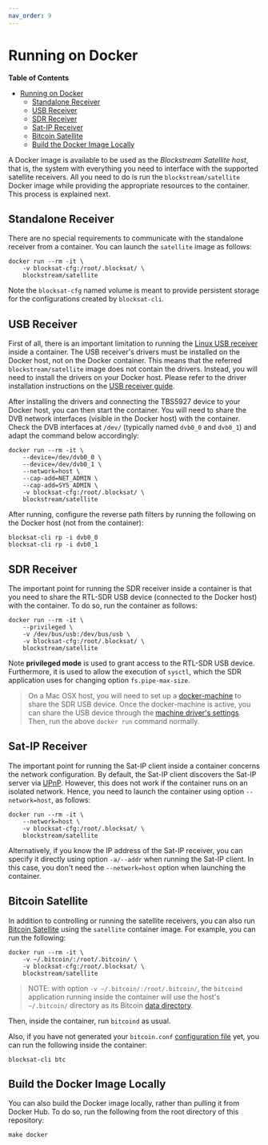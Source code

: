 ```yaml
---
nav_order: 9
---
```


# Running on Docker

<!-- markdown-toc start - Don't edit this section. Run M-x markdown-toc-refresh-toc -->
**Table of Contents**

- [Running on Docker](#running-on-docker)
    - [Standalone Receiver](#standalone-receiver)
    - [USB Receiver](#usb-receiver)
    - [SDR Receiver](#sdr-receiver)
    - [Sat-IP Receiver](#sat-ip-receiver)
    - [Bitcoin Satellite](#bitcoin-satellite)
    - [Build the Docker Image Locally](#build-the-docker-image-locally)

<!-- markdown-toc end -->


A Docker image is available to be used as the *Blockstream Satellite host*, that
is, the system with everything you need to interface with the supported
satellite receivers. All you need to do is run the `blockstream/satellite`
Docker image while providing the appropriate resources to the container. This
process is explained next.

## Standalone Receiver

There are no special requirements to communicate with the standalone receiver
from a container. You can launch the `satellite` image as follows:

```
docker run --rm -it \
    -v blocksat-cfg:/root/.blocksat/ \
    blockstream/satellite
```

Note the `blocksat-cfg` named volume is meant to provide persistent storage for
the configurations created by `blocksat-cli`.

## USB Receiver

First of all, there is an important limitation to running the
[Linux USB receiver](tbs.md) inside a container. The USB receiver's drivers must
be installed on the Docker host, not on the Docker container. This means that
the referred `blockstream/satellite` image does not contain the
drivers. Instead, you will need to install the drivers on your Docker
host. Please refer to the driver installation instructions on the
[USB receiver guide](tbs.md#tbs-5927-drivers).

After installing the drivers and connecting the TBS5927 device to your Docker
host, you can then start the container. You will need to share the DVB network
interfaces (visible in the Docker host) with the container. Check the DVB
interfaces at `/dev/` (typically named `dvb0_0` and `dvb0_1`) and adapt the
command below accordingly:

```
docker run --rm -it \
    --device=/dev/dvb0_0 \
    --device=/dev/dvb0_1 \
    --network=host \
    --cap-add=NET_ADMIN \
    --cap-add=SYS_ADMIN \
    -v blocksat-cfg:/root/.blocksat/ \
    blockstream/satellite
```

After running, configure the reverse path filters by running the following on
the Docker host (not from the container):

```
blocksat-cli rp -i dvb0_0
blocksat-cli rp -i dvb0_1
```

## SDR Receiver

The important point for running the SDR receiver inside a container is that you
need to share the RTL-SDR USB device (connected to the Docker host) with the
container. To do so, run the container as follows:

```
docker run --rm -it \
    --privileged \
    -v /dev/bus/usb:/dev/bus/usb \
    -v blocksat-cfg:/root/.blocksat/ \
    blockstream/satellite
```

Note **privileged mode** is used to grant access to the RTL-SDR USB
device. Furthermore, it is used to allow the execution of `sysctl`, which the
SDR application uses for changing option `fs.pipe-max-size`.

> On a Mac OSX host, you will need to set up a
> [docker-machine](https://docs.docker.com/machine/) to share the SDR USB
> device. Once the docker-machine is active, you can share the USB device
> through the [machine driver's settings](https://github.com/machine-drivers).
> Then, run the above `docker run` command normally.

## Sat-IP Receiver

The important point for running the Sat-IP client inside a container concerns
the network configuration. By default, the Sat-IP client discovers the Sat-IP
server via
[UPnP](https://en.wikipedia.org/wiki/Universal_Plug_and_Play). However, this
does not work if the container runs on an isolated network. Hence, you need to
launch the container using option `--network=host`, as follows:

```
docker run --rm -it \
    --network=host \
    -v blocksat-cfg:/root/.blocksat/ \
    blockstream/satellite
```

Alternatively, if you know the IP address of the Sat-IP receiver, you can
specify it directly using option `-a/--addr` when running the Sat-IP client. In
this case, you don't need the `--network=host` option when launching the
container.

## Bitcoin Satellite

In addition to controlling or running the satellite receivers, you can also run
[Bitcoin Satellite](bitcoin.md) using the `satellite` container image. For
example, you can run the following:

```
docker run --rm -it \
    -v ~/.bitcoin/:/root/.bitcoin/ \
    -v blocksat-cfg:/root/.blocksat/ \
    blockstream/satellite
```

> NOTE: with option `-v ~/.bitcoin/:/root/.bitcoin/`, the `bitcoind` application
> running inside the container will use the host's `~/.bitcoin/` directory as
> its Bitcoin [data directory](https://en.bitcoin.it/wiki/Data_directory).

Then, inside the container, run `bitcoind` as usual.

Also, if you have not generated your `bitcoin.conf`
[configuration file](bitcoin.md#configuration) yet, you can run the following
inside the container:

```
blocksat-cli btc
```

## Build the Docker Image Locally

You can also build the Docker image locally, rather than pulling it from Docker
Hub. To do so, run the following from the root directory of this repository:

```
make docker
```
